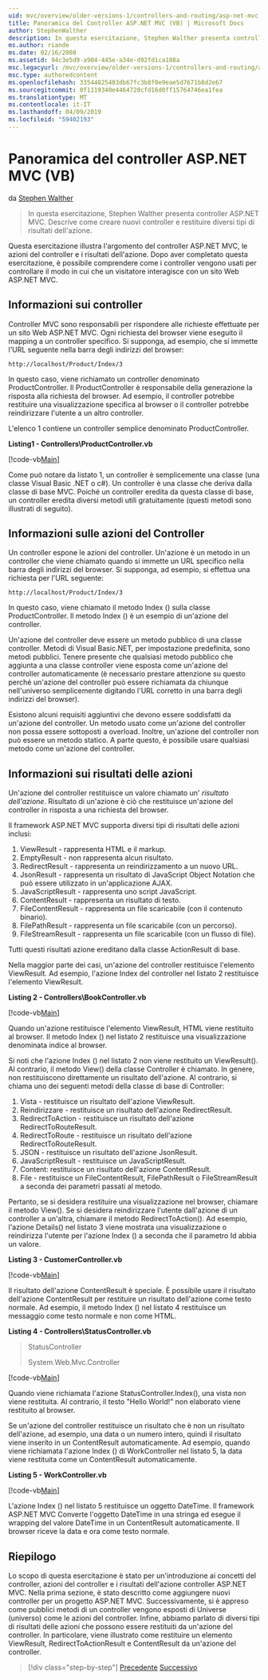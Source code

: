 ```yaml
---
uid: mvc/overview/older-versions-1/controllers-and-routing/asp-net-mvc-controller-overview-vb
title: Panoramica del Controller ASP.NET MVC (VB) | Microsoft Docs
author: StephenWalther
description: In questa esercitazione, Stephen Walther presenta controller ASP.NET MVC. Descrive come creare nuovi controller e di restituire tipi diversi di res azione...
ms.author: riande
ms.date: 02/16/2008
ms.assetid: 94c3e5d9-a904-445e-a34e-d92fd1ca108a
msc.legacyurl: /mvc/overview/older-versions-1/controllers-and-routing/asp-net-mvc-controller-overview-vb
msc.type: authoredcontent
ms.openlocfilehash: 33544825403db67fc3b8f0e9eae5d7671b8d2e67
ms.sourcegitcommit: 0f1119340e4464720cfd16d0ff15764746ea1fea
ms.translationtype: MT
ms.contentlocale: it-IT
ms.lasthandoff: 04/09/2019
ms.locfileid: "59402193"
---
```

# <a name="aspnet-mvc-controller-overview-vb"></a>Panoramica del controller ASP.NET MVC (VB)

da [Stephen Walther](https://github.com/StephenWalther)

> In questa esercitazione, Stephen Walther presenta controller ASP.NET MVC. Descrive come creare nuovi controller e restituire diversi tipi di risultati dell'azione.


Questa esercitazione illustra l'argomento del controller ASP.NET MVC, le azioni del controller e i risultati dell'azione. Dopo aver completato questa esercitazione, è possibile comprendere come i controller vengono usati per controllare il modo in cui che un visitatore interagisce con un sito Web ASP.NET MVC.

## <a name="understanding-controllers"></a>Informazioni sui controller

Controller MVC sono responsabili per rispondere alle richieste effettuate per un sito Web ASP.NET MVC. Ogni richiesta del browser viene eseguito il mapping a un controller specifico. Si supponga, ad esempio, che si immette l'URL seguente nella barra degli indirizzi del browser:

`http://localhost/Product/Index/3`

In questo caso, viene richiamato un controller denominato ProductController. Il ProductController è responsabile della generazione la risposta alla richiesta del browser. Ad esempio, il controller potrebbe restituire una visualizzazione specifica al browser o il controller potrebbe reindirizzare l'utente a un altro controller.

L'elenco 1 contiene un controller semplice denominato ProductController.

**Listing1 - Controllers\ProductController.vb**

[!code-vb[Main](asp-net-mvc-controller-overview-vb/samples/sample1.vb)]

Come può notare da listato 1, un controller è semplicemente una classe (una classe Visual Basic .NET o c#). Un controller è una classe che deriva dalla classe di base MVC. Poiché un controller eredita da questa classe di base, un controller eredita diversi metodi utili gratuitamente (questi metodi sono illustrati di seguito).

## <a name="understanding-controller-actions"></a>Informazioni sulle azioni del Controller

Un controller espone le azioni del controller. Un'azione è un metodo in un controller che viene chiamato quando si immette un URL specifico nella barra degli indirizzi del browser. Si supponga, ad esempio, si effettua una richiesta per l'URL seguente:

`http://localhost/Product/Index/3`

In questo caso, viene chiamato il metodo Index () sulla classe ProductController. Il metodo Index () è un esempio di un'azione del controller.

Un'azione del controller deve essere un metodo pubblico di una classe controller. Metodi di Visual Basic.NET, per impostazione predefinita, sono metodi pubblici. Tenere presente che qualsiasi metodo pubblico che aggiunta a una classe controller viene esposta come un'azione del controller automaticamente (è necessario prestare attenzione su questo perché un'azione del controller può essere richiamata da chiunque nell'universo semplicemente digitando l'URL corretto in una barra degli indirizzi del browser).

Esistono alcuni requisiti aggiuntivi che devono essere soddisfatti da un'azione del controller. Un metodo usato come un'azione del controller non possa essere sottoposti a overload. Inoltre, un'azione del controller non può essere un metodo statico. A parte questo, è possibile usare qualsiasi metodo come un'azione del controller.

## <a name="understanding-action-results"></a>Informazioni sui risultati delle azioni

Un'azione del controller restituisce un valore chiamato un' *risultato dell'azione*. Risultato di un'azione è ciò che restituisce un'azione del controller in risposta a una richiesta del browser.

Il framework ASP.NET MVC supporta diversi tipi di risultati delle azioni inclusi:

1. ViewResult - rappresenta HTML e il markup.
2. EmptyResult - non rappresenta alcun risultato.
3. RedirectResult - rappresenta un reindirizzamento a un nuovo URL.
4. JsonResult - rappresenta un risultato di JavaScript Object Notation che può essere utilizzato in un'applicazione AJAX.
5. JavaScriptResult - rappresenta uno script JavaScript.
6. ContentResult - rappresenta un risultato di testo.
7. FileContentResult - rappresenta un file scaricabile (con il contenuto binario).
8. FilePathResult - rappresenta un file scaricabile (con un percorso).
9. FileStreamResult - rappresenta un file scaricabile (con un flusso di file).

Tutti questi risultati azione ereditano dalla classe ActionResult di base.

Nella maggior parte dei casi, un'azione del controller restituisce l'elemento ViewResult. Ad esempio, l'azione Index del controller nel listato 2 restituisce l'elemento ViewResult.

**Listing 2 - Controllers\BookController.vb**

[!code-vb[Main](asp-net-mvc-controller-overview-vb/samples/sample2.vb)]

Quando un'azione restituisce l'elemento ViewResult, HTML viene restituito al browser. Il metodo Index () nel listato 2 restituisce una visualizzazione denominata indice al browser.

Si noti che l'azione Index () nel listato 2 non viene restituito un ViewResult(). Al contrario, il metodo View() della classe Controller è chiamato. In genere, non restituiscono direttamente un risultato dell'azione. Al contrario, si chiama uno dei seguenti metodi della classe di base di Controller:

1. Vista - restituisce un risultato dell'azione ViewResult.
2. Reindirizzare - restituisce un risultato dell'azione RedirectResult.
3. RedirectToAction - restituisce un risultato dell'azione RedirectToRouteResult.
4. RedirectToRoute - restituisce un risultato dell'azione RedirectToRouteResult.
5. JSON - restituisce un risultato dell'azione JsonResult.
6. JavaScriptResult - restituisce un JavaScriptResult.
7. Content: restituisce un risultato dell'azione ContentResult.
8. File - restituisce un FileContentResult, FilePathResult o FileStreamResult a seconda dei parametri passati al metodo.

Pertanto, se si desidera restituire una visualizzazione nel browser, chiamare il metodo View(). Se si desidera reindirizzare l'utente dall'azione di un controller a un'altra, chiamare il metodo RedirectToAction(). Ad esempio, l'azione Details() nel listato 3 viene mostrata una visualizzazione o reindirizza l'utente per l'azione Index () a seconda che il parametro Id abbia un valore.

**Listing 3 - CustomerController.vb**

[!code-vb[Main](asp-net-mvc-controller-overview-vb/samples/sample3.vb)]

Il risultato dell'azione ContentResult è speciale. È possibile usare il risultato dell'azione ContentResult per restituire un risultato dell'azione come testo normale. Ad esempio, il metodo Index () nel listato 4 restituisce un messaggio come testo normale e non come HTML.

**Listing 4 - Controllers\StatusController.vb**

> StatusController
> 
> 
> System.Web.Mvc.Controller


[!code-vb[Main](asp-net-mvc-controller-overview-vb/samples/sample4.vb)]

Quando viene richiamata l'azione StatusController.Index(), una vista non viene restituita. Al contrario, il testo "Hello World!" non elaborato viene restituito al browser.

Se un'azione del controller restituisce un risultato che è non un risultato dell'azione, ad esempio, una data o un numero intero, quindi il risultato viene inserito in un ContentResult automaticamente. Ad esempio, quando viene richiamata l'azione Index () di WorkController nel listato 5, la data viene restituita come un ContentResult automaticamente.

**Listing 5 - WorkController.vb**

[!code-vb[Main](asp-net-mvc-controller-overview-vb/samples/sample5.vb)]

L'azione Index () nel listato 5 restituisce un oggetto DateTime. Il framework ASP.NET MVC Converte l'oggetto DateTime in una stringa ed esegue il wrapping del valore DateTime in un ContentResult automaticamente. Il browser riceve la data e ora come testo normale.

## <a name="summary"></a>Riepilogo

Lo scopo di questa esercitazione è stato per un'introduzione ai concetti del controller, azioni del controller e i risultati dell'azione controller ASP.NET MVC. Nella prima sezione, è stato descritto come aggiungere nuovi controller per un progetto ASP.NET MVC. Successivamente, si è appreso come pubblici metodi di un controller vengono esposti di Universe (universo) come le azioni del controller. Infine, abbiamo parlato di diversi tipi di risultati delle azioni che possono essere restituiti da un'azione del controller. In particolare, viene illustrato come restituire un elemento ViewResult, RedirectToActionResult e ContentResult da un'azione del controller.

> [!div class="step-by-step"]
> [Precedente](creating-a-custom-route-constraint-cs.md)
> [Successivo](creating-custom-routes-vb.md)
